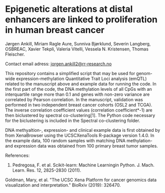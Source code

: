 # Epigenetic alterations at distal enhancers are linked to proliferation in human breast cancer

Jørgen Ankill, Miriam Ragle Aure, Sunniva Bjørklund, Severin Langberg, OSBREAC, Xavier Tekpli, Valeria Vitelli, Vessela N. Kristensen, Thomas Fleischer.

Contact email adress: jorgen.ankill2@rr-research.no

This repository contains a simplified script that may be used for genom-wide expression-methylation Quantitative Trait Loci analysis (emQTL) related to the manuscript above and example data for running the code. In the first part of the code, the DNA methylation levels of all CpGs with an interquartile range more than 0.1 and genes with non-zero variance are correlated by Pearson correlation. In the manuscript, validation was performed in two independent breast cancer cohorts (OSL2 and TCGA). The inverse correlation coefficient values (correlation coefficient*-1) are then biclustered by spectral co-clustering[1]. The Python code necessary for the biclustering is included in the Spectral co-clustering folder. 

DNA methyaltion-, expression- and clinical example data is first obtained by from XenaBrowser using the UCSCXenaTools R-package version 1.4.0. In the example data, 100 random samples with matching DNA methylation- and expression data was obtained from 100 primary breast tumor samples.  

References:
1. Pedregosa, F. et al. Scikit-learn: Machine Learningin Python. J. Mach. Learn. Res. 12, 2825-2830 (2011).



Goldman, Mary, et al. "The UCSC Xena Platform for cancer genomics data visualization and interpretation." BioRxiv (2019): 326470.
